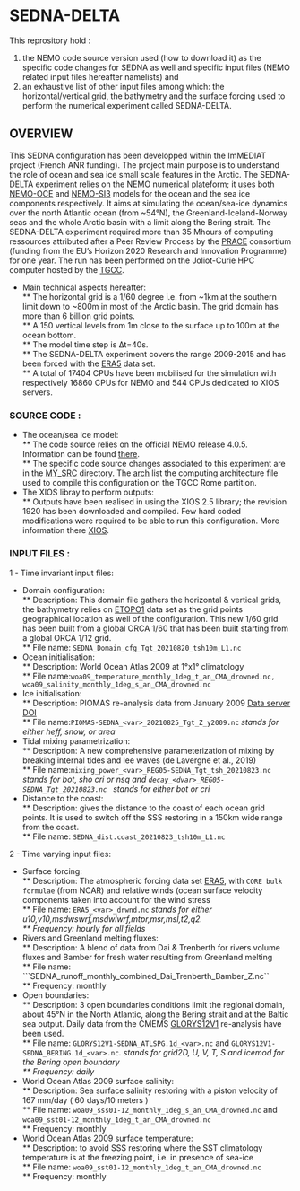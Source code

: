 # SEDNA-DELTA <br>
This reprository hold : <br>
  1. the NEMO code source version used (how to download it) as the specific code changes for SEDNA as well and specific input files (NEMO related input files hereafter namelists) and <br>
  2. an exhaustive list of other input files among which: the horizontal/vertical grid, the bathymetry and the surface forcing used to perform the numerical experiment called SEDNA-DELTA. <br>

## OVERVIEW
This SEDNA configuration has been developped within the ImMEDIAT project (French ANR funding). The project main purpose is to understand the role of ocean and sea ice small scale features in the Arctic. 
The SEDNA-DELTA experiment relies on the [NEMO](https://www.nemo-ocean.eu) numerical plateform; it uses both [NEMO-OCE](https://doi.org/10.5281/zenodo.1464816) and [NEMO-SI3](https://doi.org/10.5281/zenodo.1471689) models for the ocean and the sea ice components respectively. It aims at simulating the ocean/sea-ice dynamics over the north Atlantic ocean (from ~54°N), the Greenland-Iceland-Norway seas and the whole Arctic basin with a limit along the Bering strait. The SEDNA-DELTA experiment required more than 35 Mhours of computing ressources attributed after a Peer Review Process by the [PRACE](https://prace-ri.eu) consortium (funding from the EU’s Horizon 2020 Research and Innovation Programme) for one year. The run has been performed on the Joliot-Curie HPC computer hosted by the [TGCC](https://www-hpc.cea.fr/en/TGCC.html).<br>
* Main technical aspects hereafter:  
** The horizontal grid is a 1/60 degree i.e. from ~1km at the southern limit down to ~800m in most of the Arctic basin. The grid domain has more than 6 billion grid points.<br>
** A 150 vertical levels from 1m close to the surface up to 100m at the ocean bottom.<br>
** The model time step is ∆t=40s. <br>
** The SEDNA-DELTA experiment covers the range 2009-2015 and has been forced with the [ERA5](10.24381/cds.adbb2d47) data set.<br>
** A total of 17404 CPUs have been mobilised for the simulation with respectively 16860 CPUs for NEMO and 544 CPUs dedicated to XIOS servers.<br>

### SOURCE CODE : 
   * The ocean/sea ice model: <br>
	** The code source relies on the official NEMO release 4.0.5. Information can be found [there](https://forge.ipsl.jussieu.fr/nemo/chrome/site/doc/NEMO/guide/html/guide.html).<br>
	** The specific code source changes associated to this experiment are in the [MY_SRC](./NEMOGCM/cfgs/SEDNA-DELTA/MY_SRC) directory. The [arch](./NEMOGCM/arch) list the computing architecture file used to compile this configuration on the TGCC Rome partition.
   * The XIOS libray to perform outputs:<br>
	** Outputs have been realised in using the XIOS 2.5 library; the revision 1920 has been downloaded and compiled. Few hard coded modifications were required to be able to run this configuration. More information there [XIOS](https://forge.ipsl.jussieu.fr/nemo/chrome/site/doc/NEMO/guide/html/install.html#extract-and-install-xios).

### INPUT FILES :
1 - Time invariant input files:
   * Domain configuration: <br>
	** Description: This domain file gathers the horizontal & vertical grids, the bathymetry relies on [ETOPO1](http://dx.doi.org/10.7289/V5C8276M) data set as the grid points geographical location as well of the configuration. This new 1/60 grid has been built from a global ORCA 1/60 that has been built starting from a global ORCA 1/12 grid.<br>
	** File name: ```SEDNA_Domain_cfg_Tgt_20210820_tsh10m_L1.nc```<br>
   * Ocean initialisation: <br>
	** Description: World Ocean Atlas 2009 at 1°x1° climatology <br>
	** File name:```woa09_temperature_monthly_1deg_t_an_CMA_drowned.nc, woa09_salinity_monthly_1deg_s_an_CMA_drowned.nc``` <br>
   * Ice initialisation:<br>
	** Description: PIOMAS re-analysis data from January 2009 [Data server](https://pscfiles.apl.washington.edu/zhang/PIOMAS/data/v2.1/heff_txt/) [DOI](https://doi.org/10.1175/1520-0493(2003)131%3C0845:MGSIWA%3E2.0.CO;2)<br>
	** File name:```PIOMAS-SEDNA_<var>_20210825_Tgt_Z_y2009.nc``` <var> stands for either  heff, snow, or area <br>
   * Tidal mixing parametrization: <br>
	** Description: A new comprehensive parameterization of mixing by breaking internal tides and lee waves (de Lavergne et al., 2019) <br>
	** File name:```mixing_power_<var>_REG05-SEDNA_Tgt_tsh_20210823.nc``` <var> stands for bot, sho cri or nsq and  ```decay_<dvar>_REG05-SEDNA_Tgt_20210823.nc ``` <dvar> stands for either bot or cri <br>
   * Distance to the coast:<br>
	** Description: gives the distance to the coast of each ocean grid points. It is used to switch off the SSS restoring in a 150km wide range from the coast.<br>
	** File name: ```SEDNA_dist.coast_20210823_tsh10m_L1.nc```<br>

2 - Time varying input files:
   * Surface forcing:<br>
	** Description: The atmospheric forcing data set [ERA5](10.24381/cds.adbb2d47), with ```CORE bulk formulae``` (from NCAR) and relative winds (ocean surface velocity components taken into account for the wind stress<br>
	** File name: ```ERA5_<var>_drwnd.nc``` <var> stands for either u10,v10,msdwswrf,msdwlwrf,mtpr,msr,msl,t2,q2.<br>
	** Frequency: hourly for all fields <br>
   * Rivers and Greenland melting fluxes: <br>
	** Description: A blend of data from Dai & Trenberth for rivers volume fluxes and Bamber for fresh water resulting from Greenland melting<br>
	** File name: ```SEDNA_runoff_monthly_combined_Dai_Trenberth_Bamber_Z.nc``<br>
	** Frequency: monthly<br>
   * Open boundaries:<br>
	** Description: 3 open boundaries conditions limit the regional domain, about 45°N in the North Atlantic, along the Bering strait and at the Baltic sea output. Daily data from the CMEMS [GLORYS12V1](https://doi.org/10.48670/moi-00021) re-analysis have been used.<br>
	** File name: ```GLORYS12V1-SEDNA_ATLSPG.1d_<var>.nc``` and ```GLORYS12V1-SEDNA_BERING.1d_<var>.nc```. <var> stands for grid2D, U, V, T, S and icemod for the Bering open boundary<br>
	** Frequency: daily <br>
   * World Ocean Atlas 2009 surface salinity:<br>
	** Description: Sea surface salinity restoring with a piston velocity of 167 mm/day ( 60 days/10 meters )<br>
	** File name: ```woa09_sss01-12_monthly_1deg_s_an_CMA_drowned.nc``` and ```woa09_sst01-12_monthly_1deg_t_an_CMA_drowned.nc```<br>
	** Frequency: monthly<br>
   * World Ocean Atlas 2009 surface temperature:<br>
	** Description: to avoid SSS restoring where the SST climatology temperature is at the freezing point, i.e. in presence of sea-ice<br>
	** File name: ```woa09_sst01-12_monthly_1deg_t_an_CMA_drowned.nc```<br>
	** Frequency: monthly<br>
